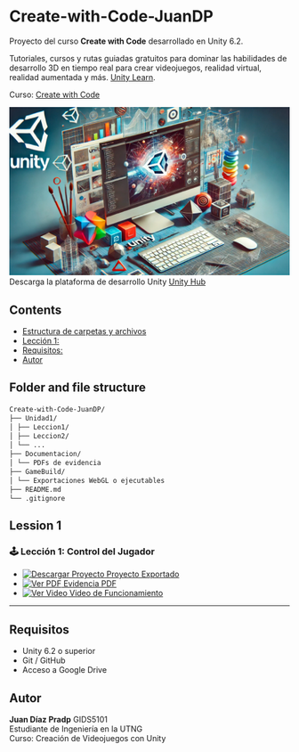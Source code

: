 # Create-with-Code-JuanDP

Proyecto del curso **Create with Code** desarrollado en Unity 6.2.

Tutoriales, cursos y rutas guiadas gratuitos para dominar las habilidades de desarrollo 3D en tiempo real para crear videojuegos, realidad virtual, realidad aumentada y más. [Unity Learn](https://learn.unity.com/).

Curso: [Create with Code](https://learn.unity.com/course/create-with-code)

![UNITY](Images/Unity.webp)
Descarga la plataforma de desarrollo Unity [Unity Hub](https://unity.com/es/download)

## Contents

- [Estructura de carpetas y archivos](#folder-and-file-structure)
- [Lección 1:](#lession-1)
- [Requisitos:](#requisitos)
- [Autor](#autor)

## Folder and file structure

```
Create-with-Code-JuanDP/
├── Unidad1/
│ ├── Leccion1/
│ ├── Leccion2/
│ └── ...
├── Documentacion/
│ └── PDFs de evidencia
├── GameBuild/
│ └── Exportaciones WebGL o ejecutables
├── README.md
└── .gitignore

```

## Lession 1

### 🕹️ Lección 1: Control del Jugador

- [![Descargar Proyecto](https://img.icons8.com/fluency/32/download.png) Proyecto Exportado](https://drive.google.com/your-exported-project-link-leccion1)
- [![Ver PDF](https://img.icons8.com/color/32/pdf.png) Evidencia PDF](https://drive.google.com/your-pdf-link-leccion1)
- [![Ver Video](https://img.icons8.com/fluency/32/youtube-play.png) Video de Funcionamiento](https://drive.google.com/your-video-link-leccion1)

---

## Requisitos

- Unity 6.2 o superior
- Git / GitHub
- Acceso a Google Drive

## Autor

**Juan Díaz Pradp**
GIDS5101  
Estudiante de Ingeniería en la UTNG  
Curso: Creación de Videojuegos con Unity
